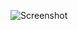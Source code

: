 ![Screenshot](https://raw.githubusercontent.com/Cryakl/Ultimate-RAT-Collection/refs/heads/main/VantomWorm/Screenshot.png)
